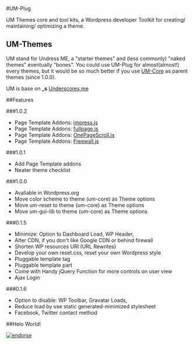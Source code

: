 #UM-Plug

UM Themes core and tool kits, a Wordpress developer Toolkit for creating/ maintaining/ optimizing a theme.

## UM-Themes

UM stand for Undress ME, a "starter themes" and (less commonly) "naked themes" eventually "bones".
You could use UM-Plug for almost(almost!) every themes, but it would be so much better if you use [UM-Core](https://github.com/tacoen/um-theme) as parent themes (since 1.0.0).

UM is base on **_s** [Underscores.me](http://underscores.me) 


##Features

###1.0.2
  * Page Template Addons: [impress.js](http://bartaz.github.io/impress.js/)
  * Page Template Addons: [fullpage.js](http://alvarotrigo.com/fullPage/)
  * Page Template Addons: [OnePageScroll.js](http://www.thepetedesign.com/demos/onepage_scroll_demo.html)
  * Page Template Addons: [Freewall.js](http://vnjs.net/www/project/freewall/)

###1.0.1
  * Add Page Template addons
  * Neater theme checklist

###1.0.0

  * Avaliable in Wordpress.org
  * Move color scheme to theme (um-core) as Theme options
  * Move um-reset to theme (um-core) as Theme options
  * Move um-gui-lib to theme (um-core) as Theme options
  
###0.1.5

  * Minimize: Option to Dashboard Load, WP Header,
  * Alter CDN, if you don't like Google CDN or behind firewall
  * Shorten WP resources URI (URL Rewrites)
  * Develop your own reset.css, reset your own Wordpress style  
  * Pluggable template tag
  * Pluggable template part
  * Come with Handy jQuery Function for more controls on user view
  * Ajax Login

###0.1.6

  * Option to disable:  WP Toolbar, Gravatar Loads, 
  * Reduce load by use static generated-minimized stylesheet
  * Facebook, Twitter contact method

##Helo World!

[![endorse](https://api.coderwall.com/tacoen/endorsecount.png)](https://coderwall.com/tacoen)
